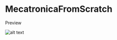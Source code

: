# MecatronicaFromScratch

Preview

![alt text](https://github.com/maxponmar/MecatronicaFromScratch/blob/master/PreviewImages/HomePreview.png?raw=true)
